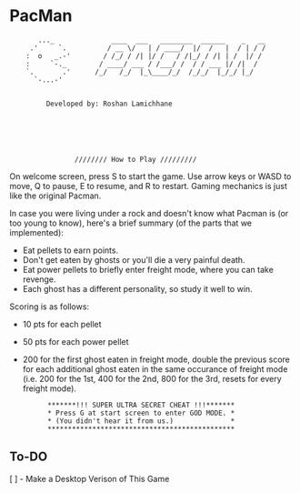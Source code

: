 # PacMan


	       ..._              ____  ___   ________  ______    _   __
	     .'     `.          / __ \/   | / ____/  |/  /   |  / | / /
	    :  o   _.-'        / /_/ / /| |/ /   / /|_/ / /| | /  |/ / 
	    :     `-._        / ____/ ___ / /___/ /  / / ___ |/ /|  /  
	    `.       .'      /_/   /_/  |_\____/_/  /_/_/  |_/_/ |_/   
	      `-...-'                                                  


	         Developed by: Roshan Lamichhane






               	 	//////// How to Play /////////

 On welcome screen, press S to start the game.
 Use arrow keys or WASD to move, Q to pause, E to resume, and R to restart.
 Gaming mechanics is just like the original Pacman.

 In case you were living under a rock and doesn't know what Pacman is (or too 
 young to know), here's a brief summary (of the parts that we implemented):
 - Eat pellets to earn points.
 - Don't get eaten by ghosts or you'll die a very painful death.
 - Eat power pellets to briefly enter freight mode, where you can take revenge.
 - Each ghost has a different personality, so study it well to win.

 Scoring is as follows:
 - 10 pts for each pellet
 - 50 pts for each power pellet
 - 200 for the first ghost eaten in freight mode, double the previous score for
   each additional ghost eaten in the same occurance of freight mode (i.e. 200
   for the 1st, 400 for the 2nd, 800 for the 3rd, resets for every freight mode).


			 *******!!! SUPER ULTRA SECRET CHEAT !!!*******
			 * Press G at start screen to enter GOD MODE. *
			 * (You didn't hear it from us.)              *
			 **********************************************


## To-DO

[ ] - Make a Desktop Verison of This Game
